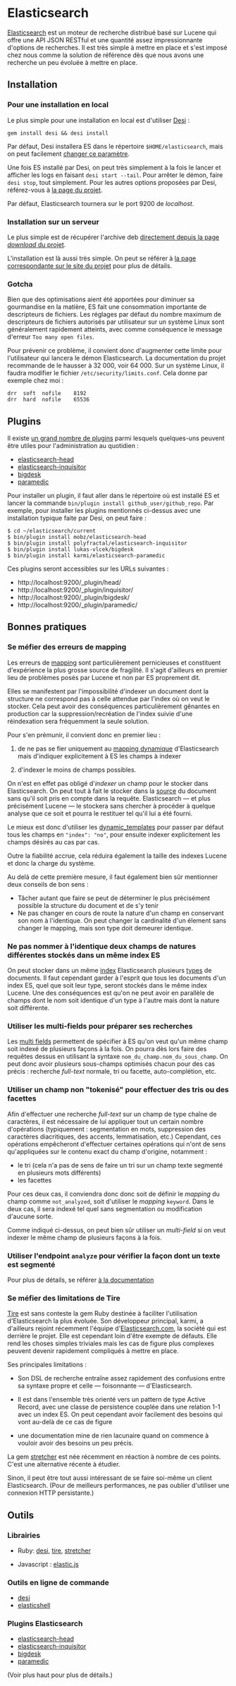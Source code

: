 # Elasticsearch


[Elasticsearch](http://www.elasticsearch.org/) est un moteur de recherche
distribué basé sur Lucene qui offre une API JSON RESTful et une quantité assez
impressionnante d'options de recherches. Il est très simple à mettre en place
et s'est imposé chez nous comme la solution de référence dès que nous avons une
recherche un peu évoluée à mettre en place.

## Installation


### Pour une installation en local

Le plus simple pour une installation en local est d'utiliser [Desi](https://github.com/AF83/desi) :

```shell
gem install desi && desi install
```

Par défaut, Desi installera ES dans le répertoire `$HOME/elasticsearch`, mais
on peut facilement [changer ce paramètre](https://github.com/AF83/desi#change-settings).

Une fois ES installé par Desi, on peut très simplement à la fois le lancer et
afficher les logs en faisant `desi start --tail`. Pour arrêter le démon, faire
`desi stop`, tout simplement. Pour les autres options proposées par Desi,
référez-vous à [la page du projet](https://github.com/AF83/desi).

Par défaut, Elasticsearch tournera sur le port 9200 de _localhost_.

### Installation sur un serveur

Le plus simple est de récupérer l'archive deb
[directement depuis la page _download_ du projet](http://www.elasticsearch.org/download/).

L'installation est là aussi très simple. On peut se référer à [la page
correspondante sur le site du projet](http://www.elasticsearch.org/guide/reference/setup/installation.html)
pour plus de détails.

### Gotcha

Bien que des optimisations aient été apportées pour diminuer sa gourmandise en
la matière, ES fait une consommation importante de descripteurs de fichiers.
Les réglages par défaut du nombre maximum de descripteurs de fichiers autorisés
par utilisateur sur un système Linux sont généralement rapidement atteints,
avec comme conséquence le message d'erreur `Too many open files`.

Pour prévenir ce problème, il convient donc d'augmenter cette limite pour
l'utilisateur qui lancera le démon Elasticsearch. La documentation du projet
recommande de le hausser à 32 000, voir 64 000. Sur un système Linux, il
faudra modifier le fichier `/etc/security/limits.conf`. Cela donne par exemple
chez moi :

```
drr  soft  nofile    8192
drr  hard  nofile    65536
```

## Plugins

Il existe [un grand nombre de plugins](http://www.elasticsearch.org/guide/reference/modules/plugins.html)
parmi lesquels quelques-uns peuvent être utiles pour l'administration au
quotidien :

* [elasticsearch-head](https://github.com/mobz/elasticsearch-head)
* [elasticsearch-inquisitor](https://github.com/polyfractal/elasticsearch-inquisitor)
* [bigdesk](https://github.com/lukas-vlcek/bigdesk)
* [paramedic](https://github.com/karmi/elasticsearch-paramedic)

Pour installer un plugin, il faut aller dans le répertoire où est installé ES
et lancer la commande `bin/plugin install github_user/github_repo`. Par
exemple, pour installer les plugins mentionnés ci-dessus avec une installation
typique faite par Desi, on peut faire :

```shell
$ cd ~/elasticsearch/current
$ bin/plugin install mobz/elasticsearch-head
$ bin/plugin install polyfractal/elasticsearch-inquisitor
$ bin/plugin install lukas-vlcek/bigdesk
$ bin/plugin install karmi/elasticsearch-paramedic
```

Ces plugins seront accessibles sur les URLs suivantes :

* http://localhost:9200/_plugin/head/
* http://localhost:9200/_plugin/inquisitor/
* http://localhost:9200/_plugin/bigdesk/
* http://localhost:9200/_plugin/paramedic/



## Bonnes pratiques


### Se méfier des erreurs de mapping

Les erreurs de
[mapping](http://www.elasticsearch.org/guide/reference/mapping/index.html) sont
particulièrement pernicieuses et constituent d'expérience la plus grosse source
de fragilité. Il s'agit d'ailleurs en premier lieu de problèmes posés par
Lucene et non par ES proprement dit.

Elles se manifestent par l'impossibilité d'indexer un document dont la
structure ne correspond pas à celle attendue par l'index où on veut le stocker.
Cela peut avoir des conséquences particulièrement gênantes en production car
la suppression/recréation de l'index suivie d'une réindexation sera fréquemment
la seule solution.

Pour s'en prémunir, il convient donc en premier lieu :

1. de ne pas se fier uniquement au [mapping
    dynamique](http://www.elasticsearch.org/guide/reference/mapping/dynamic-mapping.html)
   d'Elasticsearch mais d'indiquer explicitement à ES les champs à indexer

2. d'indexer le moins de champs possibles.

  On n'est en effet pas obligé d'*indexer* un champ pour le stocker dans
  Elasticsearch. On peut tout à fait le stocker dans la
  [source](http://www.elasticsearch.org/guide/reference/mapping/source-field.html)
  du document sans qu'il soit pris en compte dans la requête. Elasticsearch
  — et plus précisément Lucene — le stockera sans chercher à procéder à quelque
  analyse que ce soit et pourra le restituer tel qu'il lui a été fourni.

  Le mieux est donc d'utiliser les [dynamic\_templates](http://www.elasticsearch.org/guide/reference/mapping/root-object-type.html) pour passer par défaut tous les champs en `"index": "no"`, pour
  ensuite indexer explicitement les champs désirés au cas par cas.

  Outre la fiabilité accrue, cela réduira également la taille des indexes
  Lucene et donc la charge du système.


Au delà de cette première mesure, il faut également bien sûr mentionner deux
conseils de bon sens :

  * Tâcher autant que faire se peut de déterminer le plus précisément
    possible la structure du document et de s'y tenir
  * Ne pas changer en cours de route la nature d'un champ en conservant son
    nom à l'identique. On peut changer la cardinalité d'un élement sans
    changer le mapping, mais son type doit demeurer identique.


### Ne pas nommer à l'identique deux champs de natures différentes stockés dans un même index ES

On peut stocker dans un même [index](http://www.elasticsearch.org/guide/reference/glossary/#index)
Elasticsearch plusieurs [types](http://www.elasticsearch.org/guide/reference/glossary/#type)
de documents. Il faut cependant garder à l'esprit que tous les documents d'un
index ES, quel que soit leur type, seront stockés dans le même index Lucene.
Une des conséquences est qu'on ne peut avoir en parallèle de champs dont le
nom soit identique d'un type à l'autre mais dont la nature soit différente.


### Utiliser les multi-fields pour préparer ses recherches

Les [multi fields](http://www.elasticsearch.org/guide/reference/mapping/multi-field-type.html)
permettent de spécifier à ES qu'on veut qu'un même champ soit indexé de
plusieurs façons à la fois. On pourra dès lors faire des requêtes dessus en
utilisant la syntaxe `nom_du_champ.nom_du_sous_champ`. On peut donc avoir
plusieurs sous-champs optimisés chacun pour des cas précis : recherche
_full-text_ normale, tri ou facette, auto-complétion, etc.


### Utiliser un champ non "tokenisé" pour effectuer des tris ou des facettes

Afin d'effectuer une recherche _full-text_ sur un champ de type chaîne de
caractères, il est nécessaire de lui appliquer tout un certain nombre
d'opérations (typiquement : segmentation en mots, suppression des caractères diacritiques, des
accents, lemmatisation, etc.) Cependant, ces opérations empêcheront d'effectuer
certaines opérations qui n'ont de sens qu'appliquées sur le contenu exact du
champ d'origine, notamment :

* le tri (cela n'a pas de sens de faire un tri sur un champ texte segmenté en
plusieurs mots différents)
* les facettes

Pour ces deux cas, il conviendra donc donc soit de définir le _mapping_ du champ
comme `not_analyzed`, soit d'utiliser le _mapping_ `keyword`. Dans le deux cas,
il sera indexé tel quel sans segmentation ou modification d'aucune sorte.

Comme indiqué ci-dessus, on peut bien sûr utiliser un *multi-field* si on veut
indexer le même champ de plusieurs façons à la fois.

### Utiliser l'endpoint `analyze` pour vérifier la façon dont un texte est segmenté

Pour plus de détails, se référer [à la documentation](http://www.elasticsearch.org/guide/reference/api/admin-indices-analyze.html)

### Se méfier des limitations de Tire

[Tire](https://github.com/karmi/tire) est sans conteste la gem Ruby destinée
à faciliter l'utilisation d'Elasticsearch la plus évoluée. Son développeur
principal, karmi, a d'ailleurs rejoint récemment l'équipe
d'[Elasticsearch.com](http://www.elasticsearch.com/), la société qui est
derrière le projet. Elle est cependant loin d'être exempte de défauts. Elle
rend les choses simples triviales mais les cas de figure plus complexes peuvent
devenir rapidement compliqués à mettre en place.

Ses principales limitations :

  * Son DSL de recherche entraîne assez rapidement des confusions entre sa
    syntaxe propre et celle — foisonnante — d'Elasticsearch.

  * Il est dans l'ensemble très orienté vers un pattern de type Active Record,
    avec une classe de persistence couplée dans une relation 1-1 avec un index
    ES. On peut cependant avoir facilement des besoins qui vont au-delà de ce
    cas de figure

  * une documentation mine de rien lacunaire quand on commence à vouloir avoir
    des besoins un peu précis.

La gem [stretcher](https://github.com/PoseBiz/stretcher) est née récemment en
réaction à nombre de ces points. C'est une alternative récente à étudier.

Sinon, il peut être tout aussi intéressant de se faire soi-même un client
Elasticsearch. (Pour de meilleurs performances, ne pas oublier d'utiliser une
connexion HTTP persistante.)

## Outils


### Librairies

* Ruby: [desi](https://github.com/AF83/desi), [tire](https://github.com/karmi/tire),
  [stretcher](https://github.com/PoseBiz/stretcher)

* Javascript : [elastic.js](https://github.com/fullscale/elastic.js)


### Outils en ligne de commande

* [desi](https://github.com/AF83/desi)
* [elasticshell](https://github.com/javanna/elasticshell)


### Plugins Elasticsearch

* [elasticsearch-head](https://github.com/mobz/elasticsearch-head)
* [elasticsearch-inquisitor](https://github.com/polyfractal/elasticsearch-inquisitor)
* [bigdesk](https://github.com/lukas-vlcek/bigdesk)
* [paramedic](https://github.com/karmi/elasticsearch-paramedic)

(Voir plus haut pour plus de détails.)

